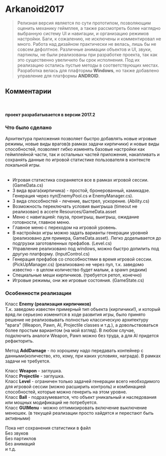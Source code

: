 # Arkanoid2017



> Релизная версия является по сути прототипом, позволяющим оценить механику геймплея, а также рассмотреть более 
> наглядно выбранную систему UI и навигации, и организацию режимов настройки. 
> Баги, к сожалению, не исключены и комментировал не много. Работа над дизайном практически не велась, лишь бы не совсем дефолтное. 
> Различные анимации объектов и UI, звуки, партиклы, не были реализованы при разработке проекта, так как это существенно увеличило бы срок исполнения. Под их реализацию остались пустые методы в соответствующих  местах.
> Разработка велась для плафтормы **Windows**, но также добавлено управление для платформы **ANDROID**.

<h2>Комментарии</h2> <br>

<h4>проект разрабатывается в версии 2017.2</h4>

<h3>Что было сделано</h3>

Архитектура приложения позволяет быстро добавлять новые игровые режимы, новые виды врагов(в рамках задачи кирпичики) и новые виды способностей, позволяет гибко изменять базовые настройки как геймплейной части, так и остальных частей приложения, накапливать и сохранять данные по игровой статистике пользователя в контексте локальной игры.    
<br>

* Игровая статистика сохраняется все в рамках игровой сессии. (GameData.cs)
* 3 вида врага(кирпичика) - простой, бронерованный, камикадзе. Генерация через пул(EnemyPool.cs и EnemyManager.cs).
* 3 вида способностей  - лечение, выстрел, ускорение. (Ability.cs)
* Возможность переключать условия выигрыша (timeout не реализован) в ассете Resources/GameData.asset
* Меню с навигацией: пауза, проигрыш, выигрыш, ожидание готовности, главное меню. 
* Главное меню с переходом на игровой уровень.
* В настройках игры можно задать варианты генерации уровней (реализовано для примера, GameData.asset). 
  Легко доделывается до подгрузки заготовленных префабов. (Level.cs)
* Управление реализовано под windows, можно быстро допилить под другую платформу. (InputControl.cs)
* Генерация префабов со способностями в время игровой сессии.(PickUpManager.cs) (реализовано не через пул, т.к. заведомо известно - в целом количество будет малым, а spawn редким)
* Специальные меши кирпичиков. (требуется ретоп, конечно)
* Игровые режимы, они же игровые состояния. (GameState.cs)


<h3>Особенности реализации</h3>

Класс **Enemy (реализация кирпичиков)**<br>
Т.к. заведомо известен примерный тип объекта (кирпичики!), и который вряд ли серьезно изменится в ходе развития игры, было принято решение не реализовывать полностью классическую архитектуру "врага" (Weapon, Pawn, AI, Projectile classes и т.д.), а довольствоваться более простым вариантом (на мой взгляд). В любом случае, подключить аналоги  Weapon, Pawn можно без труда, а для AI придется рефакторить. <br>

Метод **AddDamage** - по хорошему надо передавать контейнер с данными(количество, кто, кому, при каких условиях, награда). В рамках задачи не требуется. <br>

Класс **Weapon** - заглушка.<br>
Класс **Projectile** - заглушка.<br>
Класс **Level** - ограничен только задачей генерации всего необходимого для игровой сессии (можно расширить контроль) и комбинацией способностей, которые можно генерить на этом уровне.<br>
Класс **Ball** - подразумевается, что объект уникальный и наследования или мощных модификаций не потребуется. <br>
Класс **GUIMenu** - можно оптимизировать включение выключение менюшек. (в текущей реализации просто хайдятся и перестают быть активными)

Пока нет сохранения статистики в файл<br>
Без звуков<br>
Без партиклов<br>
Без анимаций<br>
и т.д.

